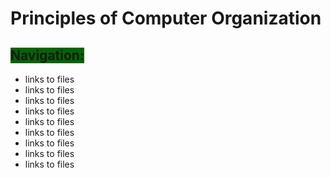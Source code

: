 # Principles of Computer Organization

## <span style = "background-color: darkGreen">Navigation:</span>
- links to files
- links to files
- links to files
- links to files
- links to files
- links to files
- links to files
- links to files
- links to files